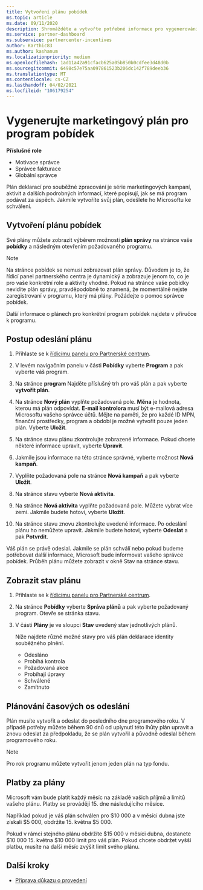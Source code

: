 ```yaml
---
title: Vytvoření plánu pobídek
ms.topic: article
ms.date: 09/11/2020
description: Shromážděte a vytvořte potřebné informace pro vygenerování úspěšného marketingového plánu pro program pobídek.
ms.service: partner-dashboard
ms.subservice: partnercenter-incentives
author: Karthic83
ms.author: kashanum
ms.localizationpriority: medium
ms.openlocfilehash: 1ad11a42a91cfacb625a05b850b0cdfee3d48d0b
ms.sourcegitcommit: 6498c57e75aa097861523b206dc142f789deeb36
ms.translationtype: MT
ms.contentlocale: cs-CZ
ms.lasthandoff: 04/02/2021
ms.locfileid: "106179254"
---
```

# <a name="generate-a-marketing-plan-for-your-incentives-program"></a>Vygenerujte marketingový plán pro program pobídek

**Příslušné role**

- Motivace správce
- Správce fakturace
- Globální správce

Plán deklarací pro souběžné zpracování je série marketingových kampaní, aktivit a dalších podrobných informací, které popisují, jak se má program podávat za úspěch. Jakmile vytvoříte svůj plán, odešlete ho Microsoftu ke schválení.

## <a name="create-your-incentives-plan"></a>Vytvoření plánu pobídek

Své plány můžete zobrazit výběrem možnosti **plán správy** na stránce vaše **pobídky** a následným otevřením požadovaného programu.

>[!NOTE]
>Na stránce pobídek se nemusí zobrazovat plán správy. Důvodem je to, že řídicí panel partnerského centra je dynamický a zobrazuje jenom to, co je pro vaše konkrétní role a aktivity vhodné. Pokud na stránce vaše pobídky nevidíte plán správy, pravděpodobně to znamená, že momentálně nejste zaregistrovaní v programu, který má plány. Požádejte o pomoc správce pobídek.

Další informace o plánech pro konkrétní program pobídek najdete v příručce k programu.

## <a name="how-to-submit-a-plan"></a>Postup odeslání plánu

1. Přihlaste se k [řídicímu panelu pro Partnerské centrum](https://partner.microsoft.com/dashboard/).

2. V levém navigačním panelu v části **Pobídky** vyberte **Program** a pak vyberte váš program. 

3. Na stránce **program** Najděte příslušný trh pro váš plán a pak vyberte **vytvořit plán**. 

4. Na stránce **Nový plán** vyplňte požadovaná pole. **Měna** je hodnota, kterou má plán odpovídat. **E-mail kontrolora** musí být e-mailová adresa Microsoftu vašeho správce účtů. Mějte na paměti, že pro každé ID MPN, finanční prostředky, program a období je možné vytvořit pouze jeden plán. Vyberte **Uložit**.

5. Na stránce stavu plánu zkontrolujte zobrazené informace. Pokud chcete některé informace upravit, vyberte **Upravit**.

6. Jakmile jsou informace na této stránce správné, vyberte možnost **Nová kampaň**.

7. Vyplňte požadovaná pole na stránce **Nová kampaň** a pak vyberte **Uložit**.

8. Na stránce stavu vyberte **Nová aktivita**. 

9. Na stránce **Nová aktivita** vyplňte požadovaná pole. Můžete vybrat více zemí. Jakmile budete hotovi, vyberte **Uložit**. 

10. Na stránce stavu znovu zkontrolujte uvedené informace. Po odeslání plánu ho nemůžete upravit. Jakmile budete hotovi, vyberte **Odeslat** a pak **Potvrdit**.

Váš plán se právě odeslal. Jakmile se plán schválí nebo pokud budeme potřebovat další informace, Microsoft bude informovat vašeho správce pobídek. Průběh plánu můžete zobrazit v okně Stav na stránce stavu.

## <a name="view-the-status-of-your-plan"></a>Zobrazit stav plánu

1. Přihlaste se k [řídicímu panelu pro Partnerské centrum](https://partner.microsoft.com/dashboard/).

2. Na stránce **Pobídky** vyberte **Správa plánů** a pak vyberte požadovaný program. Otevře se stránka stavu.

3. V části **Plány** je ve sloupci **Stav** uvedený stav jednotlivých plánů.

   Níže najdete různé možné stavy pro váš plán deklarace identity souběžného plnění.

   - Odesláno
   - Probíhá kontrola
   - Požadovaná akce
   - Probíhají úpravy
   - Schválené
   - Zamítnuto

## <a name="plan-submission-timelines"></a>Plánování časových os odeslání

Plán musíte vytvořit a odeslat do posledního dne programového roku. V případě potřeby můžete během 90 dnů od uplynutí této lhůty plán upravit a znovu odeslat za předpokladu, že se plán vytvořil a původně odeslal během programového roku.

>[!NOTE]
> Pro rok programu můžete vytvořit jenom jeden plán na typ fondu.

## <a name="plan-payments"></a>Platby za plány

Microsoft vám bude platit každý měsíc na základě vašich příjmů a limitů vašeho plánu. Platby se provádějí 15. dne následujícího měsíce.

Například pokud je váš plán schválen pro $10 000 a v měsíci dubna jste získali $5 000, obdržíte 15. května $5 000.

Pokud v rámci stejného plánu obdržíte $15 000 v měsíci dubna, dostanete $10 000 15. května $10 000 limit pro váš plán. Pokud chcete obdržet vyšší platbu, musíte na další měsíc zvýšit limit svého plánu.

## <a name="next-steps"></a>Další kroky

- [Příprava důkazu o provedení](incentives-prepare-your-proof-of-execution.md)
